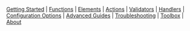 [Getting Started](/doc) | [Functions](/doc/api.md) | [Elements](/doc/elements.md) | [Actions](/doc/actions.md) | [Validators](/doc/validators.md) | [Handlers](/doc/handlers.md) | [Configuration Options](/doc/config.md) | [Advanced Guides](/doc/advanced.md) | [Troubleshooting](/doc/troubleshooting.md) | [Toolbox](/doc/toolbox.md) | [About](/doc/about.md)
